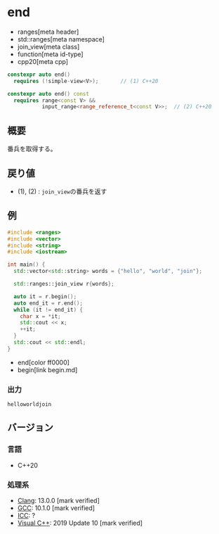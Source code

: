 # end
* ranges[meta header]
* std::ranges[meta namespace]
* join_view[meta class]
* function[meta id-type]
* cpp20[meta cpp]

```cpp
constexpr auto end()
  requires (!simple-view<V>);       // (1) C++20

constexpr auto end() const
  requires range<const V> &&
           input_range<range_reference_t<const V>>;  // (2) C++20
```

## 概要
番兵を取得する。

## 戻り値
- (1), (2) : `join_view`の番兵を返す

## 例

```cpp example
#include <ranges>
#include <vector>
#include <string>
#include <iostream>

int main() {
  std::vector<std::string> words = {"hello", "world", "join"};

  std::ranges::join_view r{words};

  auto it = r.begin();
  auto end_it = r.end();
  while (it != end_it) {
    char x = *it;
    std::cout << x;
    ++it;
  }
  std::cout << std::endl;
}
```
* end[color ff0000]
* begin[link begin.md]

### 出力

```
helloworldjoin
```

## バージョン
### 言語
- C++20

### 処理系
- [Clang](/implementation.md#clang): 13.0.0 [mark verified]
- [GCC](/implementation.md#gcc): 10.1.0 [mark verified]
- [ICC](/implementation.md#icc): ?
- [Visual C++](/implementation.md#visual_cpp): 2019 Update 10 [mark verified]
